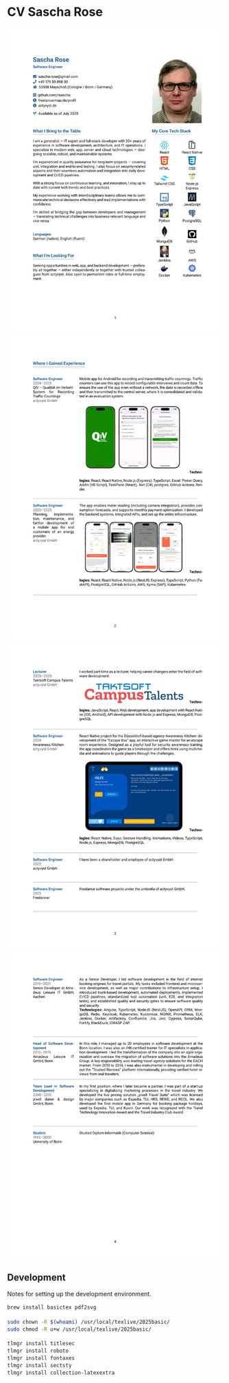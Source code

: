 # CV Sascha Rose

![Page 1](Sascha-Rose-CV-1.svg)
![Page 2](Sascha-Rose-CV-2.svg)
![Page 3](Sascha-Rose-CV-3.svg)
![Page 4](Sascha-Rose-CV-4.svg)

## Development

Notes for setting up the development environment.

```sh
brew install basictex pdf2svg

sudo chown -R $(whoami) /usr/local/texlive/2025basic/
sudo chmod -R u+w /usr/local/texlive/2025basic/

tlmgr install titlesec
tlmgr install roboto
tlmgr install fontaxes
tlmgr install sectsty
tlmgr install collection-latexextra
```
